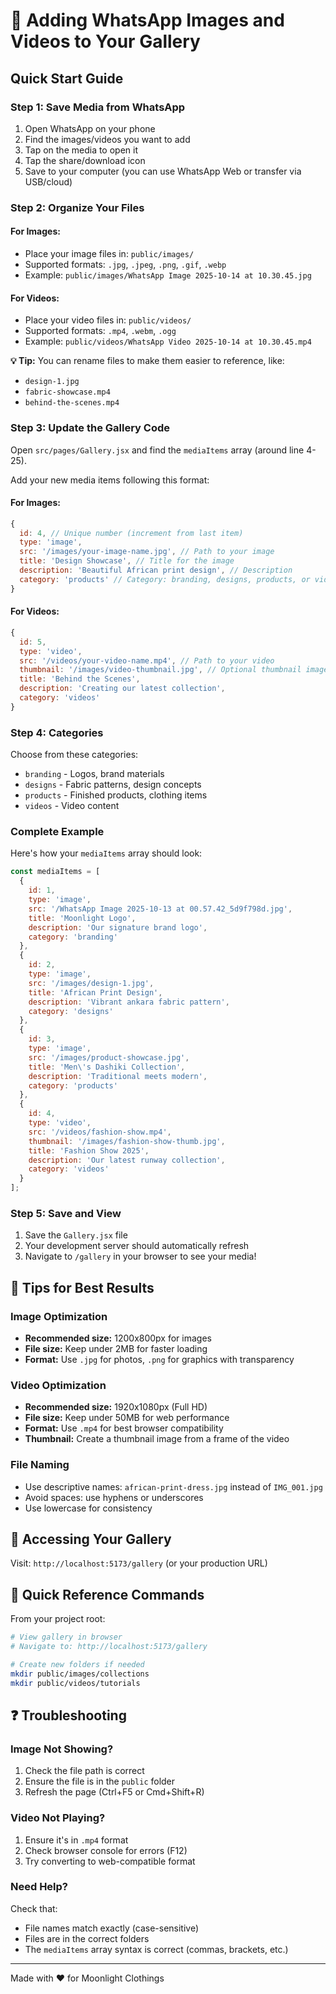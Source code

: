 # 📸 Adding WhatsApp Images and Videos to Your Gallery

## Quick Start Guide

### Step 1: Save Media from WhatsApp
1. Open WhatsApp on your phone
2. Find the images/videos you want to add
3. Tap on the media to open it
4. Tap the share/download icon
5. Save to your computer (you can use WhatsApp Web or transfer via USB/cloud)

### Step 2: Organize Your Files

#### For Images:
- Place your image files in: `public/images/`
- Supported formats: `.jpg`, `.jpeg`, `.png`, `.gif`, `.webp`
- Example: `public/images/WhatsApp Image 2025-10-14 at 10.30.45.jpg`

#### For Videos:
- Place your video files in: `public/videos/`
- Supported formats: `.mp4`, `.webm`, `.ogg`
- Example: `public/videos/WhatsApp Video 2025-10-14 at 10.30.45.mp4`

**💡 Tip:** You can rename files to make them easier to reference, like:
- `design-1.jpg`
- `fabric-showcase.mp4`
- `behind-the-scenes.mp4`

### Step 3: Update the Gallery Code

Open `src/pages/Gallery.jsx` and find the `mediaItems` array (around line 4-25).

Add your new media items following this format:

#### For Images:
```javascript
{
  id: 4, // Unique number (increment from last item)
  type: 'image',
  src: '/images/your-image-name.jpg', // Path to your image
  title: 'Design Showcase', // Title for the image
  description: 'Beautiful African print design', // Description
  category: 'products' // Category: branding, designs, products, or videos
}
```

#### For Videos:
```javascript
{
  id: 5,
  type: 'video',
  src: '/videos/your-video-name.mp4', // Path to your video
  thumbnail: '/images/video-thumbnail.jpg', // Optional thumbnail image
  title: 'Behind the Scenes',
  description: 'Creating our latest collection',
  category: 'videos'
}
```

### Step 4: Categories

Choose from these categories:
- `branding` - Logos, brand materials
- `designs` - Fabric patterns, design concepts
- `products` - Finished products, clothing items
- `videos` - Video content

### Complete Example

Here's how your `mediaItems` array should look:

```javascript
const mediaItems = [
  {
    id: 1,
    type: 'image',
    src: '/WhatsApp Image 2025-10-13 at 00.57.42_5d9f798d.jpg',
    title: 'Moonlight Logo',
    description: 'Our signature brand logo',
    category: 'branding'
  },
  {
    id: 2,
    type: 'image',
    src: '/images/design-1.jpg',
    title: 'African Print Design',
    description: 'Vibrant ankara fabric pattern',
    category: 'designs'
  },
  {
    id: 3,
    type: 'image',
    src: '/images/product-showcase.jpg',
    title: 'Men\'s Dashiki Collection',
    description: 'Traditional meets modern',
    category: 'products'
  },
  {
    id: 4,
    type: 'video',
    src: '/videos/fashion-show.mp4',
    thumbnail: '/images/fashion-show-thumb.jpg',
    title: 'Fashion Show 2025',
    description: 'Our latest runway collection',
    category: 'videos'
  }
];
```

### Step 5: Save and View

1. Save the `Gallery.jsx` file
2. Your development server should automatically refresh
3. Navigate to `/gallery` in your browser to see your media!

## 🎨 Tips for Best Results

### Image Optimization
- **Recommended size:** 1200x800px for images
- **File size:** Keep under 2MB for faster loading
- **Format:** Use `.jpg` for photos, `.png` for graphics with transparency

### Video Optimization
- **Recommended size:** 1920x1080px (Full HD)
- **File size:** Keep under 50MB for web performance
- **Format:** Use `.mp4` for best browser compatibility
- **Thumbnail:** Create a thumbnail image from a frame of the video

### File Naming
- Use descriptive names: `african-print-dress.jpg` instead of `IMG_001.jpg`
- Avoid spaces: use hyphens or underscores
- Use lowercase for consistency

## 📱 Accessing Your Gallery

Visit: `http://localhost:5173/gallery` (or your production URL)

## 🔄 Quick Reference Commands

From your project root:

```bash
# View gallery in browser
# Navigate to: http://localhost:5173/gallery

# Create new folders if needed
mkdir public/images/collections
mkdir public/videos/tutorials
```

## ❓ Troubleshooting

### Image Not Showing?
1. Check the file path is correct
2. Ensure the file is in the `public` folder
3. Refresh the page (Ctrl+F5 or Cmd+Shift+R)

### Video Not Playing?
1. Ensure it's in `.mp4` format
2. Check browser console for errors (F12)
3. Try converting to web-compatible format

### Need Help?
Check that:
- File names match exactly (case-sensitive)
- Files are in the correct folders
- The `mediaItems` array syntax is correct (commas, brackets, etc.)

---

Made with ❤️ for Moonlight Clothings
